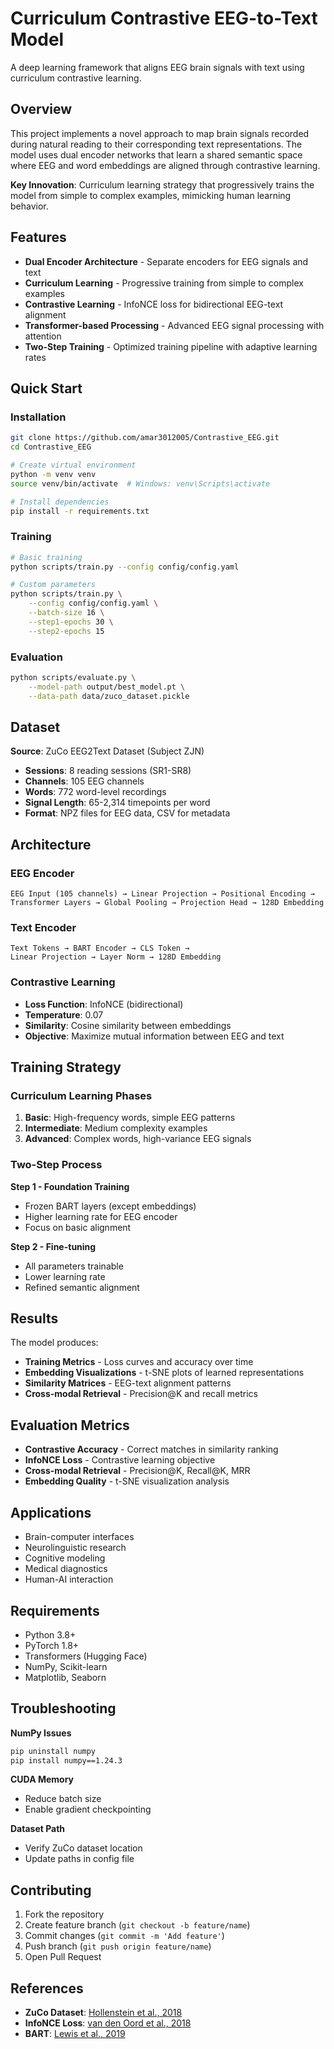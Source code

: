# Curriculum Contrastive EEG-to-Text Model

A deep learning framework that aligns EEG brain signals with text using curriculum contrastive learning.

## Overview

This project implements a novel approach to map brain signals recorded during natural reading to their corresponding text representations. The model uses dual encoder networks that learn a shared semantic space where EEG and word embeddings are aligned through contrastive learning.

**Key Innovation**: Curriculum learning strategy that progressively trains the model from simple to complex examples, mimicking human learning behavior.

## Features

- **Dual Encoder Architecture** - Separate encoders for EEG signals and text
- **Curriculum Learning** - Progressive training from simple to complex examples  
- **Contrastive Learning** - InfoNCE loss for bidirectional EEG-text alignment
- **Transformer-based Processing** - Advanced EEG signal processing with attention
- **Two-Step Training** - Optimized training pipeline with adaptive learning rates

## Quick Start

### Installation

```bash
git clone https://github.com/amar3012005/Contrastive_EEG.git
cd Contrastive_EEG

# Create virtual environment
python -m venv venv
source venv/bin/activate  # Windows: venv\Scripts\activate

# Install dependencies
pip install -r requirements.txt
```

### Training

```bash
# Basic training
python scripts/train.py --config config/config.yaml

# Custom parameters
python scripts/train.py \
    --config config/config.yaml \
    --batch-size 16 \
    --step1-epochs 30 \
    --step2-epochs 15
```

### Evaluation

```bash
python scripts/evaluate.py \
    --model-path output/best_model.pt \
    --data-path data/zuco_dataset.pickle
```

## Dataset

**Source**: ZuCo EEG2Text Dataset (Subject ZJN)

- **Sessions**: 8 reading sessions (SR1-SR8)
- **Channels**: 105 EEG channels
- **Words**: 772 word-level recordings
- **Signal Length**: 65-2,314 timepoints per word
- **Format**: NPZ files for EEG data, CSV for metadata

## Architecture

### EEG Encoder
```
EEG Input (105 channels) → Linear Projection → Positional Encoding → 
Transformer Layers → Global Pooling → Projection Head → 128D Embedding
```

### Text Encoder
```
Text Tokens → BART Encoder → CLS Token → 
Linear Projection → Layer Norm → 128D Embedding
```

### Contrastive Learning
- **Loss Function**: InfoNCE (bidirectional)
- **Temperature**: 0.07
- **Similarity**: Cosine similarity between embeddings
- **Objective**: Maximize mutual information between EEG and text

## Training Strategy

### Curriculum Learning Phases

1. **Basic**: High-frequency words, simple EEG patterns
2. **Intermediate**: Medium complexity examples
3. **Advanced**: Complex words, high-variance EEG signals

### Two-Step Process

**Step 1 - Foundation Training**
- Frozen BART layers (except embeddings)
- Higher learning rate for EEG encoder
- Focus on basic alignment

**Step 2 - Fine-tuning**
- All parameters trainable
- Lower learning rate
- Refined semantic alignment

## Results

The model produces:

- **Training Metrics** - Loss curves and accuracy over time
- **Embedding Visualizations** - t-SNE plots of learned representations
- **Similarity Matrices** - EEG-text alignment patterns
- **Cross-modal Retrieval** - Precision@K and recall metrics

## Evaluation Metrics

- **Contrastive Accuracy** - Correct matches in similarity ranking
- **InfoNCE Loss** - Contrastive learning objective
- **Cross-modal Retrieval** - Precision@K, Recall@K, MRR
- **Embedding Quality** - t-SNE visualization analysis

## Applications

- Brain-computer interfaces
- Neurolinguistic research
- Cognitive modeling
- Medical diagnostics
- Human-AI interaction

## Requirements

- Python 3.8+
- PyTorch 1.8+
- Transformers (Hugging Face)
- NumPy, Scikit-learn
- Matplotlib, Seaborn

## Troubleshooting

**NumPy Issues**
```bash
pip uninstall numpy
pip install numpy==1.24.3
```

**CUDA Memory**
- Reduce batch size
- Enable gradient checkpointing

**Dataset Path**
- Verify ZuCo dataset location
- Update paths in config file

## Contributing

1. Fork the repository
2. Create feature branch (`git checkout -b feature/name`)
3. Commit changes (`git commit -m 'Add feature'`)
4. Push branch (`git push origin feature/name`)
5. Open Pull Request

## References

- **ZuCo Dataset**: [Hollenstein et al., 2018](https://www.nature.com/articles/sdata2018291)
- **InfoNCE Loss**: [van den Oord et al., 2018](https://arxiv.org/abs/1807.03748)
- **BART**: [Lewis et al., 2019](https://arxiv.org/abs/1910.13461)
